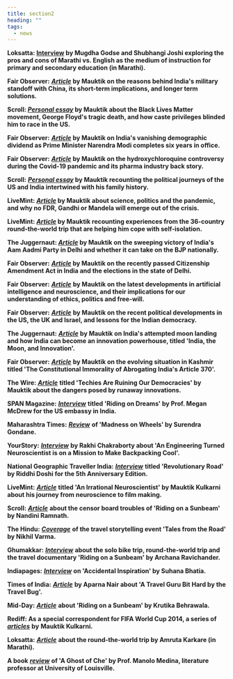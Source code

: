 ```yaml
---
title: section2
heading: ""
tags:
  - news
---
```

**Loksatta: [Interview](https://www.loksatta.com/chaturang-news/blogger-and-short-film-maker-mauktik-kulkarni-garja-marathicha-jayjaykar-dd70-2240216/) by Mugdha Godse and Shubhangi Joshi exploring the pros and cons of Marathi vs. English as the medium of instruction for primary and secondary education (in Marathi).**

**Fair Observer:** ***[Article](https://www.fairobserver.com/region/central_south_asia/mauktik-kulkarni-india-china-standoff-narendra-modi-economy-nationalism-trade-news-14100/)* by Mauktik on the reasons behind India's military standoff with China, its short-term implications, and longer term solutions.**

**Scroll: *[Personal essay](https://scroll.in/article/963715/first-person-my-caste-privilege-in-india-blinded-me-to-the-reality-of-racism-in-the-us)* by Mauktik about the Black Lives Matter movement, George Floyd's tragic death, and how caste privileges blinded him to race in the US.**

**Fair Observer:** ***[Article](https://www.fairobserver.com/region/central_south_asia/mauktik-kulkarni-narendra-modi-six-years-office-economy-unemployment-covid-19-india-news-14251/)* by Mauktik on India's vanishing demographic dividend as Prime Minister Narendra Modi completes six years in office.**

**Fair Observer:** [](https://www.livemint.com/opinion/columns/science-and-politics-should-not-be-at-odds-11587211205573.html)[](https://scroll.in/article/960239/the-personal-is-political-how-events-on-two-continents-drove-a-wedge-between-my-father-and-me)***[Article](https://www.fairobserver.com/region/central_south_asia/mauktik-kulkarni-india-hydroxychloroquine-generics-covid-19-drug-trials-news-15511/)* by Mauktik on the hydroxychloroquine controversy during the Covid-19 pandemic and its pharma industry back story.**

**Scroll:** [](https://www.livemint.com/opinion/columns/science-and-politics-should-not-be-at-odds-11587211205573.html)***[Personal essay](https://scroll.in/article/960239/the-personal-is-political-how-events-on-two-continents-drove-a-wedge-between-my-father-and-me)* by Mauktik recounting the political journeys of the US and India intertwined with his family history.**

**LiveMint: *[Article](https://www.livemint.com/opinion/columns/science-and-politics-should-not-be-at-odds-11587211205573.html)* by Mauktik about science, politics and the pandemic, and why no FDR, Gandhi or Mandela will emerge out of the crisis.**

**LiveMint: *[Article](https://www.livemint.com/opinion/online-views/life-has-its-share-from-phone-free-globetrotting-to-quarantine-11585544890472.html)* by Mauktik recounting experiences from the 36-country round-the-world trip that are helping him cope with self-isolation.**

**The Juggernaut: *[Article](https://www.thejuggernaut.com/india-aam-aadmi-party)* by Mauktik on the sweeping victory of India's Aam Aadmi Party in Delhi and whether it can take on the BJP nationally.**

**Fair Observer:** [](https://www.fairobserver.com/region/central_south_asia/india-citizenship-amendment-act-protests-bjp-aap-win-delhi-news-13321/)***[Article](https://www.fairobserver.com/region/central_south_asia/india-citizenship-amendment-act-protests-bjp-aap-win-delhi-news-13321/)* by Mauktik on the recently passed Citizenship Amendment Act in India and the elections in the state of Delhi.**

**Fair Observer:** ***[Article](https://www.fairobserver.com/more/science/artificial-intelligence-ai-news-neuroscience-science-news-today-47191/)*** **by Mauktik on the latest developments in artificial intelligence and neuroscience, and their implications for our understanding of ethics, politics and free-will.**

**Fair Observer:** ***[Article](https://www.fairobserver.com/region/central_south_asia/democracy-india-israel-benjamin-netanyahu-brexit-donald-trump-impeachment-world-news-79482/)*** **by Mauktik on the recent political developments in the US, the UK and Israel, and lessons for the Indian democracy.**

**The Juggernaut:** ***[Article](https://thejuggernaut.com/article?id=O0FiGDeyqBSMN7jcZcxm5)*** **by Mauktik on India's attempted moon landing and how India can become an innovation powerhouse, titled 'India, the Moon, and Innovation'.**

**Fair Observer:** ***[Article](https://www.fairobserver.com/region/central_south_asia/kashmir-news-india-article-370-jammu-kashmir-world-news-32390/)*** **by Mauktik on the evolving situation in Kashmir titled 'The Constitutional Immorality of Abrogating India's Article 370'.**

**The Wire:** ***[Article](https://thewire.in/tech/connectivity-social-media-miniaturisation-electronics-democracy)*** **titled 'Techies Are Ruining Our Democracies' by Mauktik about the dangers posed by runaway innovations.**

**SPAN Magazine:** ***[Interview](https://span.state.gov/travel/mauktik-kulkarni/20181201)*** **titled 'Riding on Dreams' by Prof. Megan McDrew for the US embassy in India.**

**Maharashtra Times:** ***[Review](https://maharashtratimes.indiatimes.com/editorial/samwad/book-by-mauktik-kulkarni/articleshow/61507214.cms)*** **of 'Madness on Wheels' by Surendra Gondane.**

**YourStory:** ***[Interview](https://yourstory.com/2014/09/riding-on-a-sunbeam/)*** **by Rakhi Chakraborty about 'An Engineering Turned Neuroscientist is on a Mission to Make Backpacking Cool'.**

**National Geographic Traveller India:** ***[Interview](https://www.magzter.com/articles/1304/231845/5965bc80491cc)*** **titled 'Revolutionary Road' by Riddhi Doshi for the 5th Anniversary Edition.**

**LiveMint:** ***[Article](https://www.livemint.com/Sundayapp/e6QXZ1rhcqNOyeD4uJe9MJ/An-irrational-neuroscientist.html)*** **titled 'An Irrational Neuroscientist' by Mauktik Kulkarni about his journey from neuroscience to film making.**

**Scroll:** ***[Article](https://scroll.in/reel/808715/censor-board-finally-clears-a-documentary-featuring-captive-animals-cutting-out-the-animals)*** **about the censor board troubles of 'Riding on a Sunbeam' by Nandini Ramnath.**

**The Hindu:** ***[Coverage](https://www.thehindu.com/todays-paper/tp-features/tp-metroplus/tales-from-the-road/article7191005.ece)*** **of the travel storytelling event 'Tales from the Road' by Nikhil Varma.**

**Ghumakkar:** ***[Interview](https://www.ghumakkar.com/ghumakkar-interview-mauktik-kulkarni/)*** **about the solo bike trip, round-the-world trip and the travel documentary 'Riding on a Sunbeam' by Archana Ravichander.**

**Indiapages:** ***[Interview](https://www.indiapages.in/mystory-mauktik-kulkarni-7794.html)*** **on 'Accidental Inspiration' by Suhana Bhatia.**

**Times of India:** ***[Article](https://timesofindia.indiatimes.com/city/nagpur/A-travel-guru-bit-hard-by-the-travel-bug/articleshow/40875655.cms)*** **by Aparna Nair about 'A Travel Guru Bit Hard by the Travel Bug'.**

**Mid-Day:** ***[Article](https://www.mid-day.com/articles/new-documentary-takes-you-from-mumbai-to-nagaland-via-10-cities-on-boat-bike-and-bullock/17262179)*** **about 'Riding on a Sunbeam' by Krutika Behrawala.**

**Rediff: As a special correspondent for FIFA World Cup 2014, a series of** ***[articles](https://realtime.rediff.com/news/mauktik-kulkarni?service=site-search)*** **by** **Mauktik Kulkarni.**

**Loksatta:** ***[Article](https://www.loksatta.com/lokrang-news/world-trip-by-mauktik-kulkarni-202309/)*** **about the round-the-world trip by Amruta Karkare (in Marathi).**

**A book** ***[review](http://www.medina502.com/classes/a-ghost-of-che.html)*** **of 'A Ghost of Che' by Prof. Manolo Medina, literature professor at University of Louisville.**